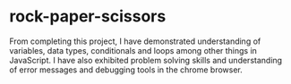 # rock-paper-scissors
From completing this project, I have demonstrated understanding of variables, data types, conditionals and loops among other things in JavaScript. I have also exhibited problem solving skills and understanding of error messages and debugging tools in the chrome browser. 